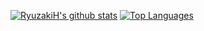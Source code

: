[![RyuzakiH's github stats](https://github-readme-stats.vercel.app/api?username=RyuzakiH&show_icons=true&theme=dark&include_all_commits=true&count_private=true)](https://github.com/RyuzakiH?tab=repositories)
[![Top Languages](https://github-readme-stats.vercel.app/api/top-langs/?username=RyuzakiH&langs_count=10&layout=compact&theme=dark)](https://github.com/RyuzakiH?tab=repositories)

</br>

<!--[![Top Repository](https://github-readme-stats.vercel.app/api/pin/?username=RyuzakiH&repo=CloudflareSolverRe&theme=dark)](https://github.com/RyuzakiH/CloudflareSolverRe)-->

